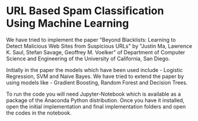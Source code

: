 # URL Based Spam Classification Using Machine Learning
<p>We have tried to implement the paper "Beyond Blacklists: Learning to Detect Malicious Web Sites
from Suspicious URLs" by "Justin Ma, Lawrence K. Saul, Stefan Savage, Geoffrey M. Voelker" of Department of Computer Science and Engineering of the University of California, San Diego.</p>
<p> Initially in the paper the models which have been used include - Logistic Regression, SVM and Naive Bayes. We have tried to extend the paper by using models like - Gradient Boosting, Random Forest and Decision Trees.</p>
<p>To run the code you will need Jupyter-Notebook which is available as a package of the Anaconda Python distribution. Once you have it installed, open the initial implementation and final implementation folders and open the codes in the notebook.</p>
